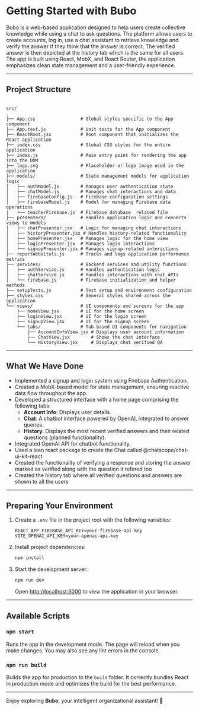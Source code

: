 
# Getting Started with Bubo

Bubo is a web-based application designed to help users create  collective knowledge while using a chat to ask questions. The platform allows users to create accounts, log in, use a chat assistant to retrieve knowledge and verify the answer if they think that the answer is correct. The verified answer is then depicted at the history tab which is the same for all users. The app is built using React, MobX, and React Router, the application emphasizes clean state management and a user-friendly experience.

---

## Project Structure

```

src/
.
├── App.css                 # Global styles specific to the App component
├── App.test.js             # Unit tests for the App component
├── ReactRoot.jsx           # Root component that initializes the React application
├── index.css               # Global CSS styles for the entire application
├── index.js                # Main entry point for rendering the app into the DOM
├── logo.svg                # Placeholder or logo image used in the application
├── models/                 # State management models for application logic
│   ├── authModel.js        # Manages user authentication state
│   ├── chatModel.js        # Manages chat interactions and data
│   ├── firebaseConfig.js   # Firebase configuration settings
│   ├── firebaseModel.js    # Model for managing Firebase data operations
│   └── teacherFirebase.js  # Firebase database  related file
├── presenters/             # Handles application logic and connects views to models
│   ├── chatPresenter.jsx   # Logic for managing chat interactions
│   ├── historyPresenter.jsx # Handles history-related functionality
│   ├── homePresenter.jsx   # Manages logic for the home view
│   ├── loginPresenter.jsx  # Manages login interactions
│   └── signupPresenter.jsx # Manages signup-related interactions
├── reportWebVitals.js      # Tracks and logs application performance metrics
├── services/               # Backend services and utility functions
│   ├── authService.js      # Handles authentication logic
│   ├── chatService.js      # Handles interactions with chat APIs
│   └── firebase.js         # Firebase initialization and helper methods
├── setupTests.js           # Test setup and environment configuration
├── styles.css              # General styles shared across the application
└── views/                  # UI components and screens for the app
    ├── homeView.jsx        # UI for the home screen
    ├── loginView.jsx       # UI for the login screen
    ├── signupView.jsx      # UI for the signup screen
    └── tabs/               # Tab-based UI components for navigation
        ├── AccountInfoView.jsx # Displays user account information
        ├── ChatView.jsx        # Shows the chat interface
        └── HistoryView.jsx     # Displays chat verified QA
```

---

## What We Have Done

- Implemented a signup and login system using Firebase Authentication.
- Created a MobX-based model for state management, ensuring reactive data flow throughout the app.
- Developed a structured interface with a home page comprising the following tabs:
  - **Account Info**: Displays user details.
  - **Chat**: A chatbot interface powered by OpenAI, integrated to answer queries.
  - **History**: Displays the most recent verified answers and their related questions (planned functionality).
- Integrated OpenAI API for chatbot functionality.
- Used a lean react package to create the Chat called @chatscope/chat-ui-kit-react
- Created the functionality of verifying a response and storing the answer marked as verified along with the question it refered too
- Created the history tab where all verified questions and answers are shown to all the users

---

## Preparing Your Environment

1. Create a `.env` file in the project root with the following variables:
   ```plaintext
   REACT_APP_FIREBASE_API_KEY=your-firebase-api-key
   VITE_OPENAI_API_KEY=your-openai-api-key
   ```

2. Install project dependencies:
   ```bash
   npm install
   ```

3. Start the development server:
   ```bash
   npm run dev
   ```

   Open [http://localhost:3000](http://localhost:3000) to view the application in your browser.

---

## Available Scripts

### `npm start`
Runs the app in the development mode. The page will reload when you make changes. You may also see any lint errors in the console.

### `npm run build`
Builds the app for production to the `build` folder. It correctly bundles React in production mode and optimizes the build for the best performance.

---

Enjoy exploring **Bubo**, your intelligent organizational assistant! 🚀
